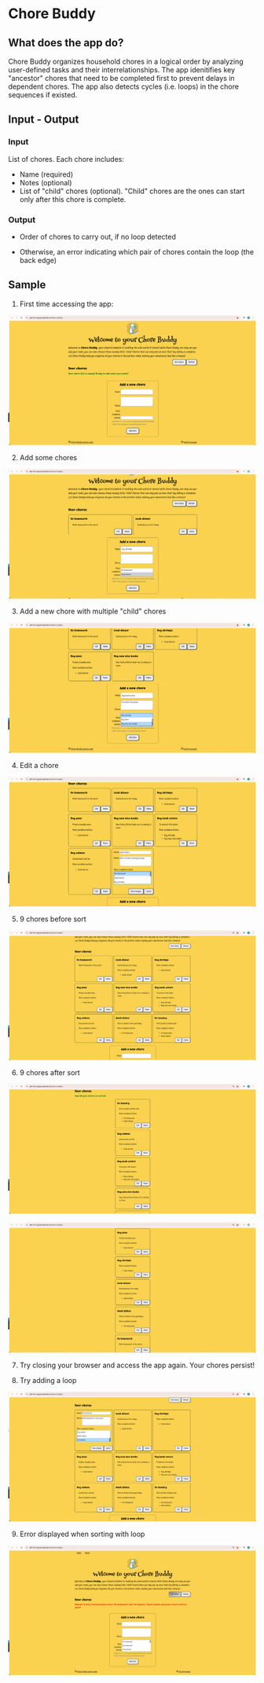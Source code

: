 # Chore Buddy

## What does the app do?
Chore Buddy organizes household chores in a logical order by analyzing user-defined tasks and their interrelationships. The app idenitifies key "ancestor" chores that need to be completed first to prevent delays in dependent chores. The app also detects cycles (i.e. loops) in the chore sequences if existed.

## Input - Output
### Input

List of chores. Each chore includes:

- Name (required)
- Notes (optional)
- List of "child" chores (optional). "Child" chores are the ones can start only after this chore is complete.

### Output

- Order of chores to carry out, if no loop detected 

- Otherwise, an error indicating which pair of chores contain the loop (the back edge)


## Sample
1. First time accessing the app:

![First access](./public/images/first-access.png)

2. Add some chores

![Add a new chore](./public/images/add-new-chore.png)

3. Add a new chore with multiple "child" chores

![Add a new chore with multiple childs](./public/images/add-chore-multiple-select.png)

4. Edit a chore

![Edit a chore](./public/images/edit-chore.png)

5. 9 chores before sort

![Before sort](./public/images/before-sort.png)

6. 9 chores after sort

![After sort](./public/images/after-sort-1.png)

![After sort - continued](./public/images/after-sort-2.png)

7. Try closing your browser and access the app again. Your chores persist!

8. Try adding a loop

![Add loop chore](./public/images/add-loop.png)

9. Error displayed when sorting with loop

![Sort error](./public/images/sort-error.png)